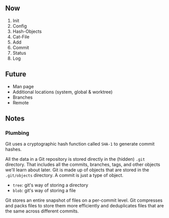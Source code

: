 ## Now

1. Init
2. Config
3. Hash-Objects
4. Cat-File
5. Add
6. Commit
7. Status
8. Log

## Future

- Man page
- Additional locations (system, global & worktree)
- Branches
- Remote

## Notes

### Plumbing

Git uses a cryptographic hash function called `SHA-1` to generate commit hashes.

All the data in a Git repository is stored directly in the (hidden) `.git` directory. That includes  all the commits, branches, tags, and other objects we'll learn about later. Git is made up of objects that are stored in the `.git/objects` directory. A commit is just a type of object.

- `tree`: git's way of storing a directory
- `blob`: git's way of storing a file

Git stores an entire snapshot of files on a per-commit level. Git compresses and packs files to store them more efficiently and deduplicates files that are the same across different commits.



